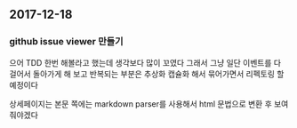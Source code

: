 ## 2017-12-18

### github issue viewer 만들기
으어 TDD 한번 해볼라고 했는데 생각보다 많이 꼬였다 그래서 그냥 일단 이벤트를 다 걸어서 돌아가게 해 보고 반복되는 부분은 추상화 캡슐화 해서 묶어가면서 리펙토링 할 예정이다

상세페이지는 본문 쪽에는 markdown parser를 사용해서 html 문법으로 변환 후 보여줘야겠다